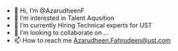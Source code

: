 - 👋 Hi, I’m @AzarudheenF
- 👀 I’m interested in Talent Aqusition 
- 🌱 I’m currently Hiring Technical experts for UST 
- 💞️ I’m looking to collaborate on ...
- 📫 How to reach me Azarudheen.Fahrudeen@ust.com

<!---
Azarudheen F/Azarudheen F is a ✨ special ✨ repository because its `README.md` (this file) appears on your GitHub profile.
You can click the Preview link to take a look at your changes.
--->
